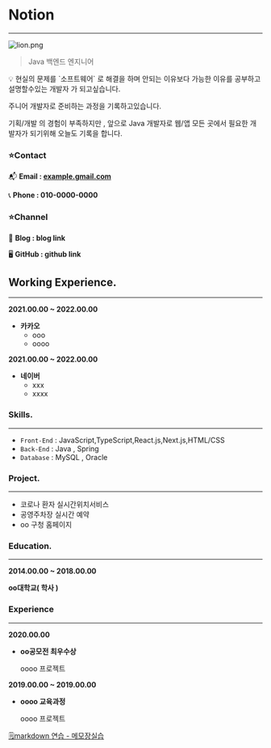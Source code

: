 # Notion

---

![lion.png](https://s3-us-west-2.amazonaws.com/secure.notion-static.com/1cbfaeee-36b6-497a-9edc-0ee8ca3b56cd/lion.png)

> Java 백엔드 엔지니어
> 

<aside>
💡 현실의 문제를 `소프트웨어` 로 해결을 하며
안되는 이유보다 가능한 이유를 공부하고 설명할수있는 개발자 가 되고싶습니다.

</aside>

주니어 개발자로 준비하는 과정을 기록하고있습니다.

기획/개발 의 경험이 부족하지만 , 앞으로 Java 개발자로 웹/앱 모든 곳에서 필요한 개발자가 되기위해 오늘도 기록을 합니다.

### ⭐**Contact**

📬 **Email : [example.gmail.com](mailto:exmple.gmail.com)**

📞 **Phone : 010-0000-0000**

### ⭐Channel

📄 **Blog : blog link**

🖥️ **GitHub : github link**

## Working Experience.

---

**2021.00.00 ~ 2022.00.00**       

- **카카오**
    - ooo
    - oooo

**2021.00.00 ~ 2022.00.00**  

- **네이버**
    - xxx
    - xxxx

### **Skills.**

---

- `Front-End`  : JavaScript,TypeScript,React.js,Next.js,HTML/CSS
- `Back-End` : Java , Spring
- `Database` : MySQL , Oracle

### **Project.**

---

- 코로나 환자 실시간위치서비스
- 공영주차장 실시간 예약
- oo 구청 홈페이지

### Education.

---

**2014.00.00 ~ 2018.00.00**

**oo대학교( 학사 )**

### **Experience**

---

**2020.00.00**

- **oo공모전 최우수상**
    
    oooo 프로젝트
    

**2019.00.00 ~ 2019.00.00**

- **oooo 교육과정**
    
    oooo 프로젝트
    

[🗒️markdown 연습 - 메모장실습](https://www.notion.so/markdown-43ad82c7dcbd432a981546bcbd2021e5)
